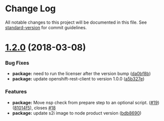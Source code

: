 # Change Log

All notable changes to this project will be documented in this file. See [standard-version](https://github.com/conventional-changelog/standard-version) for commit guidelines.

<a name="1.2.0"></a>
# [1.2.0](https://github.com/bucharest-gold/nodejs-configmap-redhat/compare/v1.1.2...v1.2.0) (2018-03-08)


### Bug Fixes

* **package:** need to run the licenser after the version bump ([da0bf8b](https://github.com/bucharest-gold/nodejs-configmap-redhat/commit/da0bf8b))
* **package:** update openshift-rest-client to version 1.0.0 ([a5b327e](https://github.com/bucharest-gold/nodejs-configmap-redhat/commit/a5b327e))


### Features

* **package:** Move nsp check from prepare step to an optional script. ([#19](https://github.com/bucharest-gold/nodejs-configmap-redhat/issues/19)) ([81014f5](https://github.com/bucharest-gold/nodejs-configmap-redhat/commit/81014f5)), closes [#18](https://github.com/bucharest-gold/nodejs-configmap-redhat/issues/18)
* **package:** update s2i image to node product version ([bdb8690](https://github.com/bucharest-gold/nodejs-configmap-redhat/commit/bdb8690))
